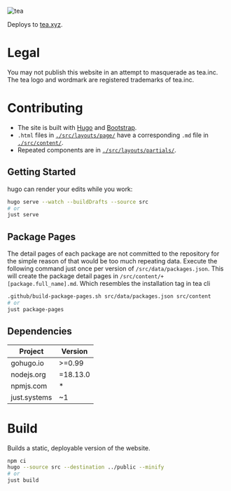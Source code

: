 ![tea](https://tea.xyz/banner.png)

Deploys to [tea.xyz].


# Legal

You may not publish this website in an attempt to masquerade as tea.inc.
The tea logo and wordmark are registered trademarks of tea.inc.


# Contributing

* The site is built with [Hugo] and [Bootstrap].
* `.html` files in [`./src/layouts/page/`] have a corresponding `.md` file in [`./src/content/`].
* Repeated components are in [`./src/layouts/partials/`].

## Getting Started

hugo can render your edits while you work:

```sh
hugo serve --watch --buildDrafts --source src
# or
just serve
```

## Package Pages

The detail pages of each package are not committed to the repository for the
simple reason of that would be too much repeating data.
Execute the following command just once per version of
`/src/data/packages.json`. This will create the package detail pages in
`/src/content/+[package.full_name].md`.
Which resembles the installation tag in tea cli

```sh
.github/build-package-pages.sh src/data/packages.json src/content
# or
just package-pages
```

## Dependencies

| Project      | Version |
|--------------|---------|
| gohugo.io    |  >=0.99 |
| nodejs.org   |  =18.13.0 |
| npmjs.com    |  *      |
| just.systems |  ~1     |

# Build

Builds a static, deployable version of the website.

```sh
npm ci
hugo --source src --destination ../public --minify
# or
just build
```


[tea.xyz]: https://tea.xyz
[Bootstrap]: https://getbootstrap.com/docs/5.2/getting-started/introduction/
[Hugo]: https://gohugo.io/documentation/
[`./src/layouts/page/`]: src/layouts/page
[`./src/content/`]: src/content
[`./src/layouts/partials/`]: src/layouts/partials
